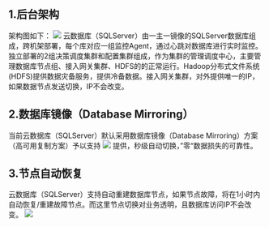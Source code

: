 ## 1.后台架构
架构图如下：
![](http://imgcache.tcecqpoc.fsphere.cn/image/mccdn.qcloud.com/static/img/514a1ae9a57038309bb75ac09fb606b7/image.png)
云数据库（SQLServer）由一主一镜像的SQLServer数据库组成，跨机架部署，每个库对应一组监控Agent，通过心跳对数据库进行实时监控。独立部署的2组决策调度集群和配置集群组成，作为集群的管理调度中心，主要管理数据库节点组、接入网关集群、HDFS的的正常运行。Hadoop分布式文件系统(HDFS)提供数据灾备服务，提供冷备数据。接入网关集群，对外提供唯一的IP，如果数据节点发送切换，IP不会改变。

## 2.数据库镜像（Database Mirroring）
当前云数据库（SQLServer）默认采用数据库镜像（Database Mirroring）方案（高可用复制方案）予以支持
![](http://imgcache.tcecqpoc.fsphere.cn/image/mccdn.qcloud.com/static/img/b271b907acf9f9e40a65d289c51d1ad1/image.png)
提供，秒级自动切换，”零“数据损失的可靠性。

## 3.节点自动恢复
云数据库（SQLServer）支持自动重建数据库节点，如果节点故障，将在1小时内自动恢复/重建故障节点。而这里节点切换对业务透明，且数据库访问IP不会改变。
![](http://imgcache.tcecqpoc.fsphere.cn/image/mccdn.qcloud.com/static/img/a30d1011f9dc8646fd3a8eeae8c4cfb0/image.png)


